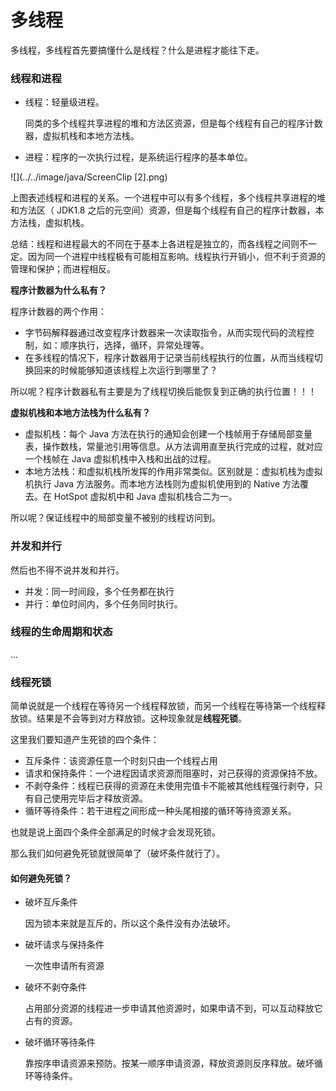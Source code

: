 # 多线程

多线程，多线程首先要搞懂什么是线程？什么是进程才能往下走。

### 线程和进程

- 线程：轻量级进程。

  同类的多个线程共享进程的堆和方法区资源，但是每个线程有自己的程序计数器，虚拟机栈和本地方法栈。

- 进程：程序的一次执行过程，是系统运行程序的基本单位。

![](../../image/java/ScreenClip [2].png)

上图表述线程和进程的关系。一个进程中可以有多个线程，多个线程共享进程的堆和方法区（ JDK1.8 之后的元空间）资源，但是每个线程有自己的程序计数器，本方法栈，虚拟机栈。

总结：线程和进程最大的不同在于基本上各进程是独立的，而各线程之间则不一定。因为同一个进程中线程极有可能相互影响。线程执行开销小，但不利于资源的管理和保护；而进程相反。

**程序计数器为什么私有？**

程序计数器的两个作用：

- 字节码解释器通过改变程序计数器来一次读取指令，从而实现代码的流程控制，如：顺序执行，选择，循环，异常处理等。
- 在多线程的情况下，程序计数器用于记录当前线程执行的位置，从而当线程切换回来的时候能够知道该线程上次运行到哪里了？

所以呢？程序计数器私有主要是为了线程切换后能恢复到正确的执行位置！！！

**虚拟机栈和本地方法栈为什么私有？**

- 虚拟机栈：每个 Java 方法在执行的通知会创建一个栈帧用于存储局部变量表，操作数栈，常量池引用等信息。从方法调用直至执行完成的过程，就对应一个栈帧在 Java 虚拟机栈中入栈和出战的过程。
- 本地方法栈：和虚拟机栈所发挥的作用非常类似。区别就是：虚拟机栈为虚拟机执行 Java 方法服务。而本地方法栈则为虚拟机使用到的 Native 方法覆去。在 HotSpot 虚拟机中和 Java 虚拟机栈合二为一。

所以呢？保证线程中的局部变量不被别的线程访问到。

### 并发和并行

然后也不得不说并发和并行。

- 并发：同一时间段，多个任务都在执行
- 并行：单位时间内，多个任务同时执行。

### 线程的生命周期和状态

...

### 线程死锁

简单说就是一个线程在等待另一个线程释放锁，而另一个线程在等待第一个线程释放锁。结果是不会等到对方释放锁。这种现象就是**线程死锁**。

这里我们要知道产生死锁的四个条件：

- 互斥条件：该资源任意一个时刻只由一个线程占用
- 请求和保持条件：一个进程因请求资源而阻塞时，对己获得的资源保持不放。
- 不剥夺条件：线程已获得的资源在未使用完值卡不能被其他线程强行剥夺，只有自己使用完毕后才释放资源。
- 循环等待条件：若干进程之间形成一种头尾相接的循环等待资源关系。

也就是说上面四个条件全部满足的时候才会发现死锁。

那么我们如何避免死锁就很简单了（破坏条件就行了）。

#### 如何避免死锁？

- 破坏互斥条件

  因为锁本来就是互斥的，所以这个条件没有办法破坏。

- 破坏请求与保持条件

  一次性申请所有资源

- 破坏不剥夺条件

  占用部分资源的线程进一步申请其他资源时，如果申请不到，可以互动释放它占有的资源。

- 破坏循环等待条件

  靠按序申请资源来预防。按某一顺序申请资源，释放资源则反序释放。破坏循环等待条件。